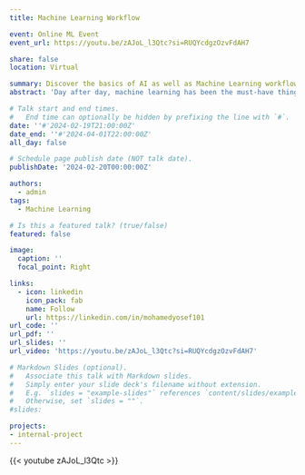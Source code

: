 ```yaml
---
title: Machine Learning Workflow

event: Online ML Event
event_url: https://youtu.be/zAJoL_l3Qtc?si=RUQYcdgzOzvFdAH7

share: false
location: Virtual

summary: Discover the basics of AI as well as Machine Learning workflow
abstract: 'Day after day, machine learning has been the must-have thing in business and having an AI skill is not an option. So, in this session, we will try to get you into the world of AI and machine learning'

# Talk start and end times.
#   End time can optionally be hidden by prefixing the line with `#`.
date: ''#'2024-02-19T21:00:00Z'
date_end: ''#'2024-04-01T22:00:00Z'
all_day: false

# Schedule page publish date (NOT talk date).
publishDate: '2024-02-20T00:00:00Z'

authors: 
  - admin
tags: 
  - Machine Learning

# Is this a featured talk? (true/false)
featured: false

image:
  caption: ''
  focal_point: Right

links:
  - icon: linkedin
    icon_pack: fab
    name: Follow
    url: https://linkedin.com/in/mohamedyosef101
url_code: ''
url_pdf: ''
url_slides: ''
url_video: 'https://youtu.be/zAJoL_l3Qtc?si=RUQYcdgzOzvFdAH7'

# Markdown Slides (optional).
#   Associate this talk with Markdown slides.
#   Simply enter your slide deck's filename without extension.
#   E.g. `slides = "example-slides"` references `content/slides/example-slides.md`.
#   Otherwise, set `slides = ""`.
#slides:

projects:
- internal-project
---
```


{{< youtube zAJoL_l3Qtc >}}